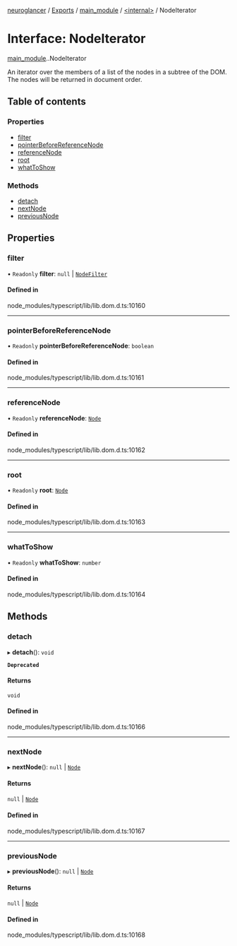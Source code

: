 [neuroglancer](../README.md) / [Exports](../modules.md) / [main\_module](../modules/main_module.md) / [<internal\>](../modules/main_module._internal_.md) / NodeIterator

# Interface: NodeIterator

[main_module](../modules/main_module.md).[<internal>](../modules/main_module._internal_.md).NodeIterator

An iterator over the members of a list of the nodes in a subtree of the DOM. The nodes will be returned in document order.

## Table of contents

### Properties

- [filter](main_module._internal_.NodeIterator.md#filter)
- [pointerBeforeReferenceNode](main_module._internal_.NodeIterator.md#pointerbeforereferencenode)
- [referenceNode](main_module._internal_.NodeIterator.md#referencenode)
- [root](main_module._internal_.NodeIterator.md#root)
- [whatToShow](main_module._internal_.NodeIterator.md#whattoshow)

### Methods

- [detach](main_module._internal_.NodeIterator.md#detach)
- [nextNode](main_module._internal_.NodeIterator.md#nextnode)
- [previousNode](main_module._internal_.NodeIterator.md#previousnode)

## Properties

### filter

• `Readonly` **filter**: ``null`` \| [`NodeFilter`](../modules/main_module._internal_.md#nodefilter-1)

#### Defined in

node_modules/typescript/lib/lib.dom.d.ts:10160

___

### pointerBeforeReferenceNode

• `Readonly` **pointerBeforeReferenceNode**: `boolean`

#### Defined in

node_modules/typescript/lib/lib.dom.d.ts:10161

___

### referenceNode

• `Readonly` **referenceNode**: [`Node`](../modules/main_module._internal_.md#node)

#### Defined in

node_modules/typescript/lib/lib.dom.d.ts:10162

___

### root

• `Readonly` **root**: [`Node`](../modules/main_module._internal_.md#node)

#### Defined in

node_modules/typescript/lib/lib.dom.d.ts:10163

___

### whatToShow

• `Readonly` **whatToShow**: `number`

#### Defined in

node_modules/typescript/lib/lib.dom.d.ts:10164

## Methods

### detach

▸ **detach**(): `void`

**`Deprecated`**

#### Returns

`void`

#### Defined in

node_modules/typescript/lib/lib.dom.d.ts:10166

___

### nextNode

▸ **nextNode**(): ``null`` \| [`Node`](../modules/main_module._internal_.md#node)

#### Returns

``null`` \| [`Node`](../modules/main_module._internal_.md#node)

#### Defined in

node_modules/typescript/lib/lib.dom.d.ts:10167

___

### previousNode

▸ **previousNode**(): ``null`` \| [`Node`](../modules/main_module._internal_.md#node)

#### Returns

``null`` \| [`Node`](../modules/main_module._internal_.md#node)

#### Defined in

node_modules/typescript/lib/lib.dom.d.ts:10168
